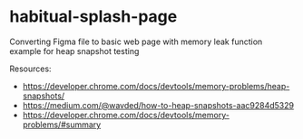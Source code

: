 # habitual-splash-page
Converting Figma file to basic web page with memory leak function example for heap snapshot testing

Resources:
* https://developer.chrome.com/docs/devtools/memory-problems/heap-snapshots/
* https://medium.com/@wavded/how-to-heap-snapshots-aac9284d5329
* https://developer.chrome.com/docs/devtools/memory-problems/#summary
